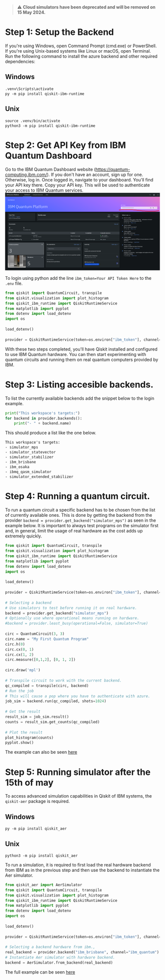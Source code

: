> :warning: **Cloud simulators have been deprecated and will be removed on 15 May 2024.**
# Step 1: Setup the Backend

If you're using Windows, open Command Prompt (cmd.exe) or PowerShell. If you're using Unix-based systems like Linux or macOS, open Terminal.
Run the following command to install the azure backend and other required dependencies:

## Windows
```
.venv\Scripts\activate
py -m pip install qiskit-ibm-runtime
```

## Unix

```
source .venv/bin/activate
python3 -m pip install qiskit-ibm-runtime
```

# Step 2: Get API Key from IBM Quantum Dashboard

Go to the IBM Quantum Dashboard website (https://quantum-computing.ibm.com/).
If you don't have an account, sign up for one. Otherwise, log in.
Once logged in, navigate to your dashboard. You'll find your API key there.
Copy your API key. This will be used to authenticate your access to IBM Quantum services.
![alt text](./images/api_key.png "Title")

To login using python add the line `ibm_token=Your API Token Here` to the `.env` file.
```python
from qiskit import QuantumCircuit, transpile
from qiskit.visualization import plot_histogram
from qiskit_ibm_runtime import QiskitRuntimeService
from matplotlib import pyplot
from dotenv import load_dotenv
import os

load_dotenv()

provider = QiskitRuntimeService(token=os.environ["ibm_token"], channel="ibm_quantum")
```

With these two steps completed, you'll have Qiskit installed and configured to use IBM Quantum hardware. You can then start experimenting with quantum circuits and running them on real quantum computers provided by IBM.

# Step 3: Listing accesible backends.
To list the currently available backends add the snippet below to the login example.
```python
print("This workspace's targets:")
for backend in provider.backends():
    print("- " + backend.name)
```
This should produce a list like the one below.
```
This workspace's targets:
- simulator_mps
- simulator_statevector
- simulator_stabilizer
- ibm_brisbane
- ibm_osaka
- ibmq_qasm_simulator
- simulator_extended_stabilizer
```
# Step 4: Running a quantum circuit.
To run a quantum circuit a specific backend has to be chosen from the list of currently available ones. This is done by getting the backend from the provider `backend = provider.get_backend("simulator_mps")` as seen in the example below. It is important to always test programs on the simulator first and, in general, limit the usage of real hardware as the cost adds up extremely quickly.
```python
from qiskit import QuantumCircuit, transpile
from qiskit.visualization import plot_histogram
from qiskit_ibm_runtime import QiskitRuntimeService
from matplotlib import pyplot
from dotenv import load_dotenv
import os

load_dotenv()

provider = QiskitRuntimeService(token=os.environ["ibm_token"], channel="ibm_quantum")

# Selecting a backend
# Use simulators to test before running it on real hardware.
backend = provider.get_backend("simulator_mps")
# Optionally use where operational means running on hardware.
#backend = provider.least_busy(operational=False, simulator=True)

circ = QuantumCircuit(3, 3)
circ.name = "My First Quantum Program"
circ.h(0)
circ.cx(0, 1)
circ.cx(1, 2)
circ.measure([0,1,2], [0, 1, 2])

circ.draw('mpl')

# Transpile circuit to work with the current backend.
qc_compiled = transpile(circ, backend)
# Run the job
# This will cause a pop where you have to authenticate with azure.
job_sim = backend.run(qc_compiled, shots=1024)

# Get the result
result_sim = job_sim.result()
counts = result_sim.get_counts(qc_compiled)

# Plot the result
plot_histogram(counts)
pyplot.show()
```
The example can also be seen [here](https://github.com/LowkeyCoding/QuantumSetup/blob/ibm_backend/sample.py)

# Step 5: Running simulator after the 15th of may
To access advanced simulation capabilities in Qiskit of IBM systems, the `qiskit-aer` package is required.

## Windows
```
py -m pip install qiskit_aer
```

## Unix
```
python3 -m pip install qiskit_aer
```

To run a simulation, it is required to first load the real hardware backend from IBM as in the previous step and then use the backend to instantiate the Aer simulator.

```python
from qiskit_aer import AerSimulator
from qiskit import QuantumCircuit, transpile
from qiskit.visualization import plot_histogram
from qiskit_ibm_runtime import QiskitRuntimeService
from matplotlib import pyplot
from dotenv import load_dotenv
import os

load_dotenv()

provider = QiskitRuntimeService(token=os.environ["ibm_token"], channel="ibm_quantum")

# Selecting a backend hardware from ibm.,
real_backend = provider.backend("ibm_brisbane", channel="ibm_quantum")
# Instantiate Aer simulator with hardware backend.
backend = AerSimulator.from_backend(real_backend)
```

The full example can be seen [here](https://github.com/LowkeyCoding/QuantumSetup/blob/ibm_backend/sample_noise.py)
